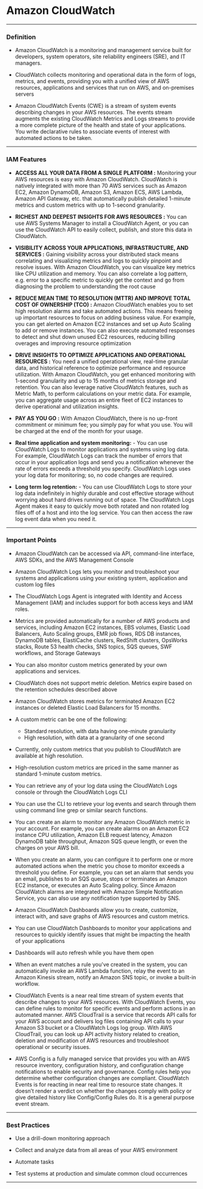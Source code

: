 
# Amazon CloudWatch
***
### **Definition** 

-   Amazon CloudWatch is a monitoring and management service built for developers, system operators, site reliability engineers (SRE), and IT managers.

-   CloudWatch collects monitoring and operational data in the form of logs, metrics, and events, providing you with a unified view of AWS resources, applications and services that run on AWS, and on-premises servers

-   Amazon CloudWatch Events (CWE) is a stream of system events describing changes in your AWS resources. The events stream augments the existing CloudWatch Metrics and Logs streams to provide a more complete picture of the health and state of your applications. You write declarative rules to associate events of interest with automated actions to be taken.

***
### **IAM Features** 

-   **ACCESS ALL YOUR DATA FROM A SINGLE PLATFORM :** Monitoring your AWS resources is easy with Amazon CloudWatch. CloudWatch is natively integrated with more than 70 AWS services such as Amazon EC2, Amazon DynamoDB, Amazon S3, Amazon ECS, AWS Lambda, Amazon API Gateway, etc. that automatically publish detailed 1-minute metrics and custom metrics with up to 1-second granularity. 

-   **RICHEST AND DEEPEST INSIGHTS FOR AWS RESOURCES :** You can use AWS Systems Manager to install a CloudWatch Agent, or you can use the CloudWatch API to easily collect, publish, and store this data in CloudWatch.

-   **VISIBILITY ACROSS YOUR APPLICATIONS, INFRASTRUCTURE, AND SERVICES :** Gaining visibility across your distributed stack means correlating and visualizing metrics and logs to quickly pinpoint and resolve issues. With Amazon CloudWatch, you can visualize key metrics like CPU utilization and memory. You can also correlate a log pattern, e.g. error to a specific metric to quickly get the context and go from diagnosing the problem to understanding the root cause

-   **REDUCE MEAN TIME TO RESOLUTION (MTTR) AND IMPROVE TOTAL COST OF OWNERSHIP (TCO) :** Amazon CloudWatch enables you to set high resolution alarms and take automated actions. This means freeing up important resources to focus on adding business value. For example, you can get alerted on Amazon EC2 instances and set up Auto Scaling to add or remove instances. You can also execute automated responses to detect and shut down unused EC2 resources, reducing billing overages and improving resource optimization

-   **DRIVE INSIGHTS TO OPTIMIZE APPLICATIONS AND OPERATIONAL RESOURCES :** You need a unified operational view, real-time granular data, and historical reference to optimize performance and resource utilization. With Amazon CloudWatch, you get enhanced monitoring with 1-second granularity and up to 15 months of metrics storage and retention. You can also leverage native CloudWatch features, such as Metric Math, to perform calculations on your metric data. For example, you can aggregate usage across an entire fleet of EC2 instances to derive operational and utilization insights.

-   **PAY AS YOU GO :** With Amazon CloudWatch, there is no up-front commitment or minimum fee; you simply pay for what you use. You will be charged at the end of the month for your usage.

-   **Real time application and system monitoring:** -  You can use CloudWatch Logs to monitor applications and systems using log data. For example, CloudWatch Logs can track the number of errors that occur in your application logs and send you a notification whenever the rate of errors exceeds a threshold you specify. CloudWatch Logs uses your log data for monitoring; so, no code changes are required.

-   **Long term log retention:** -  You can use CloudWatch Logs to store your log data indefinitely in highly durable and cost effective storage without worrying about hard drives running out of space. The CloudWatch Logs Agent makes it easy to quickly move both rotated and non rotated log files off of a host and into the log service. You can then access the raw log event data when you need it.
***
### **Important Points** 
-   Amazon CloudWatch can be accessed via API, command-line interface, AWS SDKs, and the AWS Management Console
    
-   Amazon CloudWatch Logs lets you monitor and troubleshoot your systems and applications using your existing system, application and custom log files
    
-   The CloudWatch Logs Agent is integrated with Identity and Access Management (IAM) and includes support for both access keys and IAM roles.
    
-   Metrics are provided automatically for a number of AWS products and services, including Amazon EC2 instances, EBS volumes, Elastic Load Balancers, Auto Scaling groups, EMR job flows, RDS DB instances, DynamoDB tables, ElastiCache clusters, RedShift clusters, OpsWorks stacks, Route 53 health checks, SNS topics, SQS queues, SWF workflows, and Storage Gateways
    
-   You can also monitor custom metrics generated by your own applications and services.
    
-   CloudWatch does not support metric deletion. Metrics expire based on the retention schedules described above

-   Amazon CloudWatch stores metrics for terminated Amazon EC2 instances or deleted Elastic Load Balancers for 15 months.

-   A custom metric can be one of the following:

    -   Standard resolution, with data having one-minute granularity
    -   High resolution, with data at a granularity of one second

-   Currently, only custom metrics that you publish to CloudWatch are available at high resolution.

-   High-resolution custom metrics are priced in the same manner as standard 1-minute custom metrics.

-   You can retrieve any of your log data using the CloudWatch Logs console or through the CloudWatch Logs CLI

-   You can use the CLI to retrieve your log events and search through them using command line grep or similar search functions.

-   You can create an alarm to monitor any Amazon CloudWatch metric in your account. For example, you can create alarms on an Amazon EC2 instance CPU utilization, Amazon ELB request latency, Amazon DynamoDB table throughput, Amazon SQS queue length, or even the charges on your AWS bill.

-   When you create an alarm, you can configure it to perform one or more automated actions when the metric you chose to monitor exceeds a threshold you define. For example, you can set an alarm that sends you an email, publishes to an SQS queue, stops or terminates an Amazon EC2 instance, or executes an Auto Scaling policy. Since Amazon CloudWatch alarms are integrated with Amazon Simple Notification Service, you can also use any notification type supported by SNS.

-   Amazon CloudWatch Dashboards allow you to create, customize, interact with, and save graphs of AWS resources and custom metrics.

-   You can use CloudWatch Dashboards to monitor your applications and resources to quickly identify issues that might be impacting the health of your applications

-   Dashboards will auto refresh while you have them open

-   When an event matches a rule you've created in the system, you can automatically invoke an AWS Lambda function, relay the event to an Amazon Kinesis stream, notify an Amazon SNS topic, or invoke a built-in workflow.

-   CloudWatch Events is a near real time stream of system events that describe changes to your AWS resources. With CloudWatch Events, you can define rules to monitor for specific events and perform actions in an automated manner. AWS CloudTrail is a service that records API calls for your AWS account and delivers log files containing API calls to your Amazon S3 bucket or a CloudWatch Logs log group. With AWS CloudTrail, you can look up API activity history related to creation, deletion and modification of AWS resources and troubleshoot operational or security issues.

-   AWS Config is a fully managed service that provides you with an AWS resource inventory, configuration history, and configuration change notifications to enable security and governance. Config rules help you determine whether configuration changes are compliant. CloudWatch Events is for reacting in near real time to resource state changes. It doesn’t render a verdict on whether the changes comply with policy or give detailed history like Config/Config Rules do. It is a general purpose event stream.
***
### **Best Practices** 

-   Use a drill-down monitoring approach

-   Collect and analyze data from all areas of your AWS environment

-   Automate tasks  

-   Test systems at production and simulate common cloud occurrences 

***
